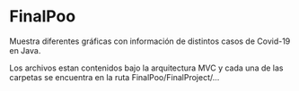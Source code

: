 # FinalPoo
Muestra diferentes gráficas con información de distintos casos de Covid-19 en Java.

Los archivos estan contenidos bajo la arquitectura MVC y cada una de las carpetas se encuentra en la ruta FinalPoo/FinalProject/...
